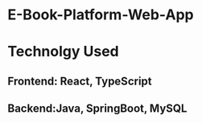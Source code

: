 # E-Book-Platform-Web-App

# Technolgy Used
## Frontend: React, TypeScript
## Backend:Java, SpringBoot, MySQL

